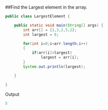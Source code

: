 ##Find the Largest element in the array.

```java
public class LargestElement {

    public static void main(String[] args) {
    	int arr[] = {1,3,2,5,2};
    	int largest = 0;

    	for(int i=0;i<arr.length;i++)
    	{
    		if(arr[i]>largest)
    			largest = arr[i];
    	}
    	System.out.println(largest);

    }

}
```

Output

```java
5
```
